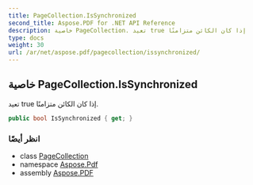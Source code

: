 ```yaml
---
title: PageCollection.IsSynchronized
second_title: Aspose.PDF for .NET API Reference
description: خاصية PageCollection. تعيد true إذا كان الكائن متزامنًا
type: docs
weight: 30
url: /ar/net/aspose.pdf/pagecollection/issynchronized/
---
```

## خاصية PageCollection.IsSynchronized

تعيد true إذا كان الكائن متزامنًا.

```csharp
public bool IsSynchronized { get; }
```

### انظر أيضًا

* class [PageCollection](../)
* namespace [Aspose.Pdf](../../../aspose.pdf/)
* assembly [Aspose.PDF](../../../)